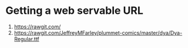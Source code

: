 # Getting a web servable URL
1. https://rawgit.com/
2. https://rawgit.com/JeffreyMFarley/plummet-comics/master/dya/Dya-Regular.ttf
